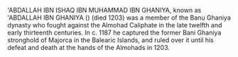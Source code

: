 'ABDALLAH IBN ISHAQ IBN MUHAMMAD IBN GHANIYA, known as 'ABDALLAH IBN GHANIYA () (died 1203) was a member of the Banu Ghaniya dynasty who fought against the Almohad Caliphate in the late twelfth and early thirteenth centuries. In c. 1187 he captured the former Bani Ghaniya stronghold of Majorca in the Balearic Islands, and ruled over it until his defeat and death at the hands of the Almohads in 1203.
